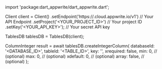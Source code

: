 import 'package:dart_appwrite/dart_appwrite.dart';

Client client = Client()
    .setEndpoint('https://<REGION>.cloud.appwrite.io/v1') // Your API Endpoint
    .setProject('<YOUR_PROJECT_ID>') // Your project ID
    .setKey('<YOUR_API_KEY>'); // Your secret API key

TablesDB tablesDB = TablesDB(client);

ColumnInteger result = await tablesDB.createIntegerColumn(
    databaseId: '<DATABASE_ID>',
    tableId: '<TABLE_ID>',
    key: '',
    xrequired: false,
    min: 0, // (optional)
    max: 0, // (optional)
    xdefault: 0, // (optional)
    array: false, // (optional)
);
